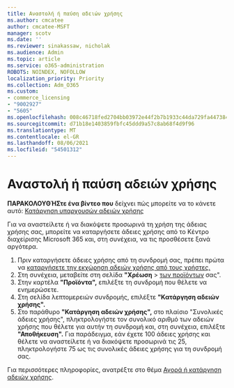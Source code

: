 ```yaml
---
title: Αναστολή ή παύση αδειών χρήσης
ms.author: cmcatee
author: cmcatee-MSFT
manager: scotv
ms.date: ''
ms.reviewer: sinakassaw, nicholak
ms.audience: Admin
ms.topic: article
ms.service: o365-administration
ROBOTS: NOINDEX, NOFOLLOW
localization_priority: Priority
ms.collection: Adm_O365
ms.custom:
- commerce_licensing
- "9002927"
- "5605"
ms.openlocfilehash: 008c46718fed2704bb03972e44f2b7b1933c44da729fa4473841939cc5caed51
ms.sourcegitcommit: d71b18e1403859fbfc45ddd9a57c8ab68f4d9f96
ms.translationtype: MT
ms.contentlocale: el-GR
ms.lasthandoff: 08/06/2021
ms.locfileid: "54501312"
---
```

# <a name="suspend-or-pause-licenses"></a>Αναστολή ή παύση αδειών χρήσης

**ΠΑΡΑΚΟΛΟΥΘΉΣτε ένα βίντεο που** δείχνει πώς μπορείτε να το κάνετε αυτό: [Κατάργηση υπαρχουσών αδειών χρήσης](https://go.microsoft.com/fwlink/p/?linkid=2154938)

Για να αναστείλετε ή να διακόψετε προσωρινά τη χρήση της άδειας χρήσης σας, μπορείτε να καταργήσετε άδειες χρήσης από το Κέντρο διαχείρισης Microsoft 365 και, στη συνέχεια, να τις προσθέσετε ξανά αργότερα.

1. Πριν καταργήσετε άδειες χρήσης από τη συνδρομή σας, πρέπει πρώτα να [καταργήσετε την εκχώρηση αδειών χρήσης από τους χρήστες.](/microsoft-365/admin/manage/remove-licenses-from-users)
2. Στη συνέχεια, μεταβείτε στη σελίδα **"Χρέωση**  >  [των προϊόντων](https://go.microsoft.com/fwlink/p/?linkid=842054) σας".
3. Στην καρτέλα **"Προϊόντα",** επιλέξτε τη συνδρομή που θέλετε να ενημερώσετε.
4. Στη σελίδα λεπτομερειών συνδρομής, επιλέξτε **"Κατάργηση αδειών χρήσης".**
5. Στο παράθυρο  **"Κατάργηση αδειών χρήσης",** στο πλαίσιο "Συνολικές άδειες χρήσης", πληκτρολογήστε τον συνολικό αριθμό των αδειών χρήσης που θέλετε για αυτήν τη συνδρομή και, στη συνέχεια, επιλέξτε **"Αποθήκευση".** Για παράδειγμα, εάν έχετε 100 άδειες χρήσης και θέλετε να αναστείλετε ή να διακόψετε προσωρινά τις 25, πληκτρολογήστε 75 ως τις συνολικές άδειες χρήσης για τη συνδρομή σας.

Για περισσότερες πληροφορίες, ανατρέξτε στο θέμα [Αγορά ή κατάργηση αδειών χρήσης](/microsoft-365/commerce/licenses/buy-licenses).